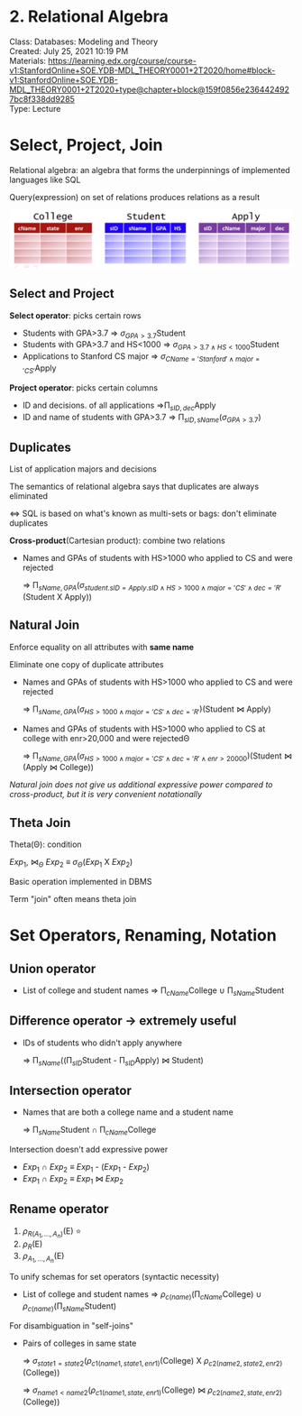 # 2. Relational Algebra

Class: Databases: Modeling and Theory<br>
Created: July 25, 2021 10:19 PM<br>
Materials: https://learning.edx.org/course/course-v1:StanfordOnline+SOE.YDB-MDL_THEORY0001+2T2020/home#block-v1:StanfordOnline+SOE.YDB-MDL_THEORY0001+2T2020+type@chapter+block@159f0856e2364424927bc8f338dd9285<br>
Type: Lecture

# Select, Project, Join

Relational algebra: an algebra that forms the underpinnings of implemented languages like SQL

Query(expression) on set of relations produces relations as a result

![2%20Relational%20Algebra%2075e9dd95d4724174ac23331291c97a4b/Screen_Shot_2021-07-25_at_22.42.35.png](2%20Relational%20Algebra%2075e9dd95d4724174ac23331291c97a4b/Screen_Shot_2021-07-25_at_22.42.35.png)

## Select and Project

**Select operator**: picks certain rows

- Students with GPA>3.7 ⇒ ${\sigma}_{GPA>3.7}$Student
- Students with GPA>3.7 and HS<1000 ⇒ ${\sigma}_{GPA>3.7 \wedge HS<1000}$Student
- Applications to Stanford CS major ⇒ ${\sigma}_{CName='Stanford' \wedge major='CS'}$Apply

**Project operator**: picks certain columns

- ID and decisions. of all applications ⇒$\mathrm{\Pi}_{sID, dec}$Apply
- ID and name of students with GPA>3.7 ⇒ $\mathrm{\Pi}_{sID, sName}$(${\sigma}_{GPA>3.7}$)

## Duplicates

List of application majors and decisions

The semantics of relational algebra says that duplicates are always eliminated

⇔ SQL is based on what's known as multi-sets or bags: don't eliminate duplicates

**Cross-product**(Cartesian product): combine two relations

- Names and GPAs of students with HS>1000 who applied to CS and were rejected

    ⇒ $\mathrm{\Pi}_{sName, GPA}$(${\sigma}_{student.sID=Apply.sID \wedge HS>1000 \wedge major='CS' \wedge dec='R'}$(Student X Apply))

## Natural Join

Enforce equality on all attributes with **same name**

Eliminate one copy of duplicate attributes

- Names and GPAs of students with HS>1000 who applied to CS and were rejected

    ⇒ $\mathrm{\Pi}_{sName, GPA}$(${\sigma}_{HS>1000 \wedge major='CS' \wedge dec='R'}$)(Student ⋈ Apply)

- Names and GPAs of students with HS>1000 who applied to CS at college with enr>20,000 and were rejectedΘ

    ⇒ $\mathrm{\Pi}_{sName, GPA}$(${\sigma}_{HS>1000 \wedge major='CS' \wedge dec='R' \wedge enr>20000}$)(Student ⋈ (Apply ⋈ College))

*Natural join does not give us additional expressive power compared to cross-product, but it is very convenient notationally*

## Theta Join

Theta(Θ): condition

$Exp_{1}$, $⋈_{Θ}$ $Exp_{2}$ ≡  $σ_{Θ}$($Exp_{1}$ X $Exp_{2}$)

Basic operation implemented in DBMS

Term "join" often means theta join

# Set Operators, Renaming, Notation

## **Union operator**

- List of college and student names ⇒ $\mathrm{\Pi}_{cName}$College ∪ $\mathrm{\Pi}_{sName}$Student

## **Difference operator** → extremely useful

- IDs of students who didn't apply anywhere

    ⇒  $\mathrm{\Pi}_{sName}$(($\mathrm{\Pi}_{sID}$Student - $\mathrm{\Pi}_{sID}$Apply) ⋈ Student)

## **Intersection operator**

- Names that are both a college name and a student name

    ⇒ $\mathrm{\Pi}_{sName}$Student ∩ $\mathrm{\Pi}_{cName}$College

Intersection doesn't add expressive power

- $Exp_{1}$ ∩ $Exp_{2}$ ≡ $Exp_{1}$ - ($Exp_{1}$ - $Exp_{2}$)
- $Exp_{1}$ ∩ $Exp_{2}$ ≡ $Exp_{1}$ ⋈ $Exp_{2}$

## **Rename operator**

1. $ρ_{R(A_{1},...,A_{n})}$(E) ⭐️
2. $ρ_{R}$(E)
3. $ρ_{A_{1},...,A_{n}}$(E)

To unify schemas for set operators (syntactic necessity)

- List of college and student names ⇒ $ρ_{c(name)}$($\mathrm{\Pi}_{cName}$College) ∪ $ρ_{c(name)}$($\mathrm{\Pi}_{sName}$Student)

For disambiguation in "self-joins"

- Pairs of colleges in same state

    ⇒ $σ_{state1=state2}$($ρ_{c1(name1, state1, enr1)}$(College) X $ρ_{c2(name2, state2, enr2)}$(College))

    ⇒ $σ_{name1 < name2}$($ρ_{c1(name1, state, enr1)}$(College) ⋈ $ρ_{c2(name2, state, enr2)}$(College))

